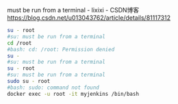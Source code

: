 must be run from a terminal - lixixi - CSDN博客 https://blog.csdn.net/u013043762/article/details/81117312

```sh
su - root
#su: must be run from a terminal
cd /root
#bash: cd: /root: Permission denied
su -
#su: must be run from a terminal
su - root
#su: must be run from a terminal
sudo su - root
#bash: sudo: command not found
docker exec -u root -it myjenkins /bin/bash
```